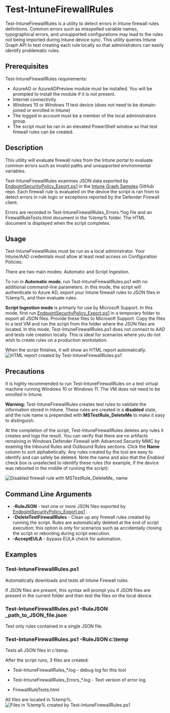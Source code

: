 # Test-IntuneFirewallRules

Test-IntuneFirewallRules is a utility to detect errors in Intune firewall rules definitions.  Common errors such as misspelled variable names, typographical errors, and unsupported configurations may lead to the rules not being imported during Intune device sync. This utility queries Intune Graph API to test creating each rule locally so that administrators can easily identify problematic rules.

## Prerequisites

Test-IntuneFirewallRules requirements:

* AzureAD or AzureADPreview module must be installed.  You will be prompted to install the module if it is not present.
* Internet connectivity
* Windows 10 or Windows 11 test device (does not need to be domain-joined or enrolled in Intune)
* The logged in account must be a member of the local administrators group.
* The script must be ran in an elevated PowerShell window so that test firewall rules can be created.

## Description

This utility will evaluate firewall rules from the Intune portal to evaluate common errors such as invalid paths and unsupported environmental variables.

Test-IntuneFirewallRules examines JSON data exported by [EndpointSecurityPolicy_Export.ps1](https://raw.githubusercontent.com/microsoftgraph/powershell-intune-samples/master/EndpointSecurity/EndpointSecurityPolicy_Export.ps1) in the [Intune Graph Samples](https://github.com/microsoftgraph/powershell-intune-samples) GitHub repo.  Each firewall rule is evaluated on the device the script is ran from to detect errors in rule logic or exceptions reported by the Defender Firewall client.

Errors are recorded in Test-IntuneFirewallRules_Errors.*log file and an FirewallRuleTests.html document in the %temp% folder. The HTML document is displayed when the script completes.

## Usage

Test-IntuneFirewallRules must be run as a local administrator.  Your Intune/AAD credentials must allow at least read access on Configuration Policies.

There are two main modes:  Automatic and Script Ingestion.  

To run in **Automatic mode**, run Test-IntuneFirewallRules.ps1 with no additional command-line parameters. In this mode, the script will authenticate to Azure AD, export your Intune firewall rules to JSON files in %temp%, and then evaluate rules.

**Script Ingestion mode** is primarly for use by Microsoft Support.  In this mode, first run [EndpointSecurityPolicy_Export.ps1](https://raw.githubusercontent.com/microsoftgraph/powershell-intune-samples/master/EndpointSecurity/EndpointSecurityPolicy_Export.ps1) in a temporary folder to export all JSON files.  Provide these files to Microsoft Support. Copy the files to a test VM and run the script from the folder where the JSON files are located.  In this mode, Test-IntuneFirewallRules.ps1 does not connect to AAD and tests rule creation locally.  This is ideal for scenarios where you do not wish to create rules on a production workstation.

When the script finishes, it will show an HTML report automatically.![HTML report created by Test-IntuneFirewallRules.ps1](https://github.com/markstan/Test-IntuneFirewallRules/blob/main/Resources/results.png)

## Precautions

It is highly recommended to run Test-IntuneFirewallRules on a test virtual machine running Windows 10 or Windows 11.  The VM does not need to be enrolled in Intune.


**Warning:** Test-IntuneFirewallRules creates test rules to validate the information stored in Intune.  These rules are created in a **disabled** state, and the rule name is prepended with ____MSTestRule_DeleteMe____ to make it easy to distinguish.

At the completion of the script, Test-IntuneFirewallRules deletes any rules it creates and logs the result.  You can verify that there are no artifacts remaining in Windows Defender Firewall with Advanced Security MMC by examing the Inbound Rules and Outbound Rules sections. Click the **Name** column to sort alphabetically.  Any rules created by the tool are easy to identify and can safely be deleted.  Note the name and also that the *Enabled* check box is unselected to identify these rules (for example, if the device was rebooted in the middle of running the script):

![Disabled firewall rule with ___MSTestRule_DeleteMe____ name](https://github.com/markstan/Test-IntuneFirewallRules/blob/main/Resources/DisabledFirewallRule.png)


## Command Line Arguments

* **-RuleJSON** - test one or more JSON files exported by [EndpointSecurityPolicy_Export.ps1](https://raw.githubusercontent.com/microsoftgraph/powershell-intune-samples/master/EndpointSecurity/EndpointSecurityPolicy_Export.ps1) .
* **-DeleteTestFirewallRules** - Clean up any firewall rules created by running the script.  Rules are automatically deleted at the end of script execution; this option is only for scenarios such as accidentally closing the script or rebooting during script execution.
* **-AcceptEULA** - bypass EULA check for automation.

## Examples

### **Test-IntuneFirewallRules.ps1**

Automatically downloads and tests all Intune Firewall rules.

If JSON files are present, this syntax will prompt you if JSON files are present in the current folder and then test the files on the local device.

### **Test-IntuneFirewallRules.ps1 -RuleJSON _path_to_JSON_file.json**

Test only rules contained in a single JSON file.

### **Test-IntuneFirewallRules.ps1 -RuleJSON c:\temp**

Tests all JSON files in c:\temp.

After the script runs, 3 files are created:

* Test-IntuneFirewallRules_*.log - debug log for this tool

* Test-IntuneFirewallRules_Errors_*.log -  Text version of error log.

* FirewallRuleTests.html

All files are located in %temp%.
![Files in %temp% created by Test-IntuneFirewallRules.ps1](https://github.com/markstan/Test-IntuneFirewallRules/blob/main/Resources/Filescreated.png)
